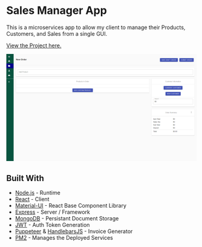 # Sales Manager App

This is a microservices app to allow my client to manage their Products, Customers, and Sales from a single GUI.

[View the Project here.](http://app.MatthewWLyons.com)

![](screenshots/Screenshot.png)

## Built With

- [Node.js](https://nodejs.org/en/) - Runtime
- [React](https://reactjs.org/) - Client
- [Material-UI](https://material-ui.com/) - React Base Component Library
- [Express](https://expressjs.com/) - Server / Framework
- [MongoDB](https://www.mongodb.com/) - Persistant Document Storage
- [JWT](https://jwt.io/) - Auth Token Generation
- [Puppeteer](https://github.com/puppeteer/puppeteer) & [HandlebarsJS](https://handlebarsjs.com/) - Invoice Generator
- [PM2](https://pm2.keymetrics.io/) - Manages the Deployed Services

